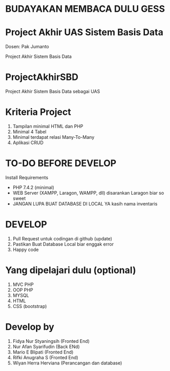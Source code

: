 # BUDAYAKAN MEMBACA DULU GESS
# Project Akhir UAS Sistem Basis Data 
Dosen: Pak Jumanto

Project Akhir Sistem Basis Data 

# ProjectAkhirSBD
Project Akhir Sistem Basis Data sebagai UAS 

# Kriteria Project 

1. Tampilan minimal HTML dan PHP 
2. Minimal 4 Tabel 
3. Minimal terdapat relasi Many-To-Many 
4. Aplikasi CRUD 


# TO-DO BEFORE DEVELOP 
Install Requirements 
   - PHP 7.4.2 (minimal) 
   - WEB Server (XAMPP, Laragon, WAMPP, dll) disarankan Laragon biar so sweet  
   - JANGAN LUPA BUAT DATABASE DI LOCAL YA kasih nama inventaris

# DEVELOP 
1. Pull Request untuk codingan di github (update) 
2. Pastikan Buat Database Local biar enggak error 
3. Happy code 


# Yang dipelajari dulu (optional) 

1. MVC PHP 
2. OOP PHP 
3. MYSQL 
4. HTML 
5. CSS (bootstrap)

# Develop by 
1. Fidya Nur Styaningsih   (Fronted End) 
2. Nur Afan Syarifudin     (Back ENd)
3. Mario E Blipati         (Fronted End) 
4. Rifki Anugraha S        (Fronted End) 
5. Wiyan Herra Herviana    (Perancangan dan database)
